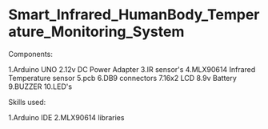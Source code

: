 # Smart_Infrared_HumanBody_Temperature_Monitoring_System




Components:

1.Arduino UNO
2.12v DC Power Adapter
3.IR sensor's
4.MLX90614 Infrared Temperature sensor
5.pcb
6.DB9 connectors
7.16x2 LCD
8.9v Battery
9.BUZZER
10.LED's

Skills used:

1.Arduino IDE
2.MLX90614 libraries
